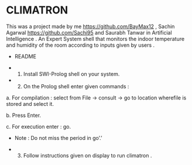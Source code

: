 # CLIMATRON
This was a project made by me https://github.com/BayMax12 , Sachin Agarwal https://github.com/Sachi95 and Saurabh Tanwar in Artificial Intelligence . 
An Expert System shell that monitors the indoor temperature and humidity of the room according to inputs given by users .

- README

- 1.  Install SWI-Prolog shell on your system.

- 2.  On the Prolog shell enter given commands :

a.  For compilation : select from File -> consult -> go to location wherefile is stored and select it.

b.  Press Enter.

c.  For execution enter : go.

- Note : Do not miss the period in  go’.’

- 3.  Follow instructions given on display to run climatron .
